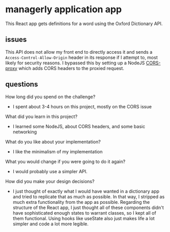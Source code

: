 # managerly application app
This React app gets definitions for a word using the Oxford Dictionary API. 

## issues

This API does not allow my front end to directly access it and sends a `Access-Control-Allow-Origin` header in its response if I attempt to, most likely for security reasons. I bypassed this by setting up a NodeJS [CORS-proxy]('https://stark-hollows-46944.herokuapp.com/') which adds CORS headers to the proxied request.

## questions

How long did you spend on the challenge?
- I spent about 3-4 hours on this project, mostly on the CORS issue

What did you learn in this project?
- I learned some NodeJS, about CORS headers, and some basic networking

What do you like about your implementation?
- I like the minimalism of my implementation

What you would change if you were going to do it again?
- I would probably use a simpler API.

How did you make your design decisions?
- I just thought of exactly what I would have wanted in a dictionary app and tried to replicate that as much as possible. In that way, I stripped as much extra functionality from the app as possible. Regarding the structure of the React app, I just thought all of these components didn't have sophisticated enough states to warrant classes, so I kept all of them functional. Using hooks like useState also just makes life a lot simpler and code a lot more legible.


